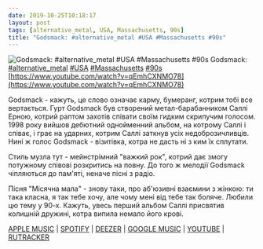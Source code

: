 ```yaml
---
date: 2019-10-25T10:18:17
layout: post
tags: [alternative_metal, USA, Massachusetts, 90s]
title: "Godsmack: #alternative_metal #USA #Massachusetts #90s"
---
```

![Godsmack: #alternative_metal #USA #Massachusetts #90s](https://i.ytimg.com/vi/qEmhCXNMO78/hqdefault.jpg)
Godsmack: [#alternative_metal](/tags/#alternative_metal) [#USA](/tags/#USA) [#Massachusetts](/tags/#Massachusetts) [#90s](/tags/#90s) [https://www.youtube.com/watch?v=qEmhCXNMO78](https://www.youtube.com/watch?v=qEmhCXNMO78)

Godsmack - кажуть, це слово означає карму, бумеранг, котрим тобі все вертається. Гурт Godsmack був створений метал-барабанником Саллі Ерною, котрий раптом захотів співати своїм гидким скрипучим голосом. 1998 року вийшов дебютний однойменний альбом, на котрому Саллі і співає, і грає на ударних, котрим Саллі заткнув усіх недоброзичливців. Нині ж голос Godsmack - візитівка, котра не дасть ні з ким їх сплутати.

Стиль музла тут - мейнстрімний &quot;важкий рок&quot;, котрий дає змогу потужному співові розкритись на повну. До того ж мелодії Godsmack чіпляються до пам&#39;яті, неначе пісні з радіо.

Пісня &quot;Місячна мала&quot; - знову таки, про аб&#39;юзивні взаємини з жінкою: ти така класна, я так тебе хочу, але чому мені від тебе так боляче. Любили цю тему у 90-х. Кажуть, увесь перший альбом Саллі присвятив колишній дружині, котра випила немало його крові.

[APPLE MUSIC](https://music.apple.com/ru/album/godsmack/1440715530) \| [SPOTIFY](https://open.spotify.com/album/1w7vC8hjYXhK1fS5cM2fUM) \| [DEEZER](https://www.deezer.com/album/7932008?utm_source=deezer&amp;utm_content=album-7932008&amp;utm_term=1601611822_1571987776&amp;utm_medium=web) \| [GOOGLE MUSIC](https://play.google.com/music/m/B7xrynalxq6l5xxzcxasadhmfju?t=Godsmack_-_Godsmack) \| [YOUTUBE](https://www.youtube.com/playlist?list=PLZnCQ7WvAejjwHdTNeXerZMpL-Q-AbhZs) \| [RUTRACKER](https://rutracker.org/forum/viewtopic.php?t=4799104)